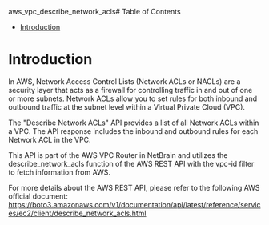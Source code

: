 aws_vpc_describe_network_acls# Table of Contents
- [Introduction](#introduction)

# Introduction <a name="introduction"></a>
In AWS, Network Access Control Lists (Network ACLs or NACLs) are a security layer that acts as a firewall for controlling traffic in and out of one or more subnets. Network ACLs allow you to set rules for both inbound and outbound traffic at the subnet level within a Virtual Private Cloud (VPC).



The "Describe Network ACLs" API provides a list of all Network ACLs within a VPC. The API response includes the inbound and outbound rules for each Network ACL in the VPC.



This API is part of the AWS VPC Router in NetBrain and utilizes the describe_network_acls function of the AWS REST API with the vpc-id filter to fetch information from AWS.



For more details about the AWS REST API, please refer to the following AWS official document: https://boto3.amazonaws.com/v1/documentation/api/latest/reference/services/ec2/client/describe_network_acls.html